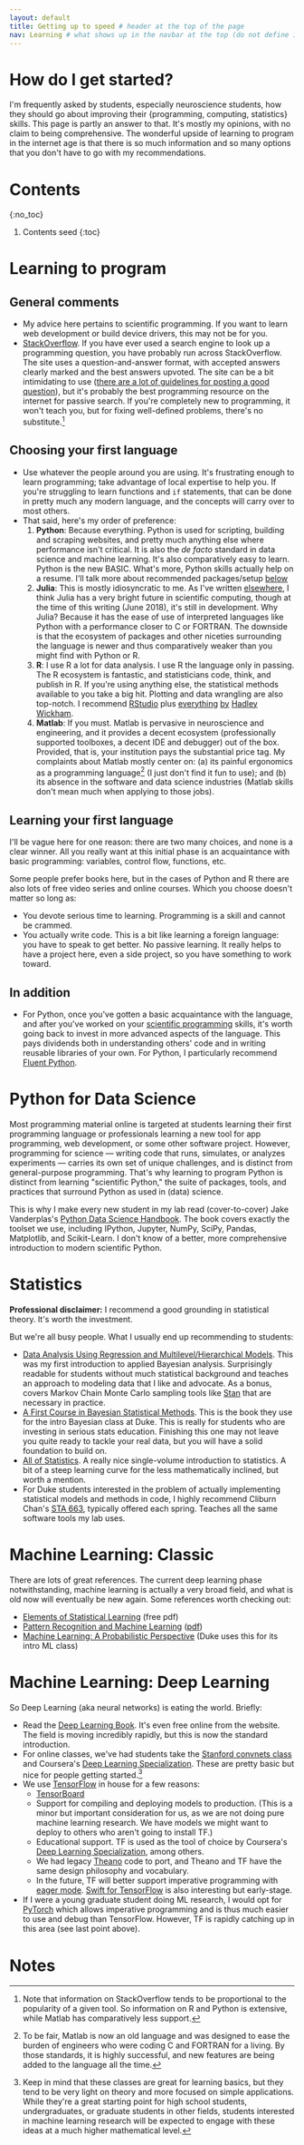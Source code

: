 ```yaml
---
layout: default
title: Getting up to speed # header at the top of the page
nav: Learning # what shows up in the navbar at the top (do not define if you don't want page in the navbar)
---
```

# How do I get started?
I'm frequently asked by students, especially neuroscience students, how they should go about improving their {programming, computing, statistics} skills. This page is partly an answer to that. It's mostly my opinions, with no claim to being comprehensive. The wonderful upside of learning to program in the internet age is that there is so much information and so many options that you don't have to go with my recommendations.

# Contents
{:no_toc}

1. Contents seed
{:toc}


# Learning to program
## General comments
- My advice here pertains to scientific programming. If you want to learn web development or build device drivers, this may not be for you.
- [StackOverflow](https://stackoverflow.com/). If you have ever used a search engine to look up a programming question, you have probably run across StackOverflow. The site uses a question-and-answer format, with accepted answers clearly marked and the best answers upvoted. The site can be a bit intimidating to use ([there are a lot of guidelines for posting a good question](https://stackoverflow.com/help/how-to-ask)), but it's probably the best programming resource on the internet for passive search. If you're completely new to programming, it won't teach you, but for fixing well-defined problems, there's no substitute.[^sof_os]
## Choosing your first language
- Use whatever the people around you are using. It's frustrating enough to learn programming; take advantage of local expertise to help you. If you're struggling to learn functions and `if` statements, that can be done in pretty much any modern language, and the concepts will carry over to most others.
- That said, here's my order of preference:
    1. **Python**: Because everything. Python is used for scripting, building and scraping websites, and pretty much anything else where performance isn't critical. It is also the *de facto* standard in data science and machine learning. It's also comparatively easy to learn. Python is the new BASIC. What's more, Python skills actually help on a resume. I'll talk more about recommended packages/setup [below](#pydata)
    1. **Julia**: This is mostly idiosyncratic to me. As I've written [elsewhere](../blog/2016/07/13/investing-in-julia.html), I think Julia has a very bright future in scientific computing, though at the time of this writing (June 2018), it's still in development. Why Julia? Because it has the ease of use of interpreted languages like Python with a performance closer to C or FORTRAN. The downside is that the ecosystem of packages and other niceties surrounding the language is newer and thus comparatively weaker than you might find with Python or R.
    1. **R**: I use R a lot for data analysis. I use R the language only in passing. The R ecosystem is fantastic, and statisticians code, think, and publish in R. If you're using anything else, the statistical methods available to you take a big hit. Plotting and data wrangling are also top-notch. I recommend [RStudio](https://www.rstudio.com/) plus [everything](https://www.tidyverse.org/) [by](http://r4ds.had.co.nz/) [Hadley Wickham](http://adv-r.had.co.nz/).
    1. **Matlab**: If you must. Matlab is pervasive in neuroscience and engineering, and it provides a decent ecosystem (professionally supported toolboxes, a decent IDE and debugger) out of the box. Provided, that is, your institution pays the substantial price tag. My complaints about Matlab mostly center on: (a) its painful ergonomics as a programming language[^matlab_woes] (I just don't find it fun to use); and (b) its absence in the software and data science industries (Matlab skills don't mean much when applying to those jobs).

## Learning your first language
I'll be vague here for one reason: there are two many choices, and none is a clear winner. All you really want at this initial phase is an acquaintance with basic programming: variables, control flow, functions, etc.

Some people prefer books here, but in the cases of Python and R there are also lots of free video series and online courses. Which you choose doesn't matter so long as:
- You devote serious time to learning. Programming is a skill and cannot be crammed.
- You actually write code. This is a bit like learning a foreign language: you have to speak to get better. No passive learning. It really helps to have a project here, even a side project, so you have something to work toward.

## In addition
- For Python, once you've gotten a basic acquaintance with the language, and after you've worked on your [scientific programming](#pydata) skills, it's worth going back to invest in more advanced aspects of the language. This pays dividends both in understanding others' code and in writing reusable libraries of your own. For Python, I particularly recommend [Fluent Python](http://shop.oreilly.com/product/0636920032519.do).

# Python for Data Science<a name="pydata"></a>
Most programming material online is targeted at students learning their first programming language or professionals learning a new tool for app programming, web development, or some other software project. However, programming for science &mdash; writing code that runs, simulates, or analyzes experiments &mdash; carries its own set of unique challenges, and is distinct from general-purpose programming. That's why learning to program Python is distinct from learning "scientific Python," the suite of packages, tools, and practices that surround Python as used in (data) science.

This is why I make every new student in my lab read (cover-to-cover) Jake Vanderplas's [Python Data Science Handbook](http://shop.oreilly.com/product/0636920034919.do). The book covers exactly the toolset we use, including IPython, Jupyter, NumPy, SciPy, Pandas, Matplotlib, and Scikit-Learn. I don't know of a better, more comprehensive introduction to modern scientific Python.

# Statistics
**Professional disclaimer:** I recommend a good grounding in statistical theory. It's worth the investment.

But we're all busy people. What I usually end up recommending to students:
- [Data Analysis Using Regression and Multilevel/Hierarchical Models](http://www.stat.columbia.edu/~gelman/arm/). This was my first introduction to applied Bayesian analysis. Surprisingly readable for students without much statistical background and teaches an approach to modeling data that I like and advocate. As a bonus, covers Markov Chain Monte Carlo sampling tools like [Stan](http://mc-stan.org/) that are necessary in practice.
- [A First Course in Bayesian Statistical Methods](https://www.stat.washington.edu/people/pdhoff/book.php). This is the book they use for the intro Bayesian class at Duke. This is really for students who are investing in serious stats education. Finishing this one may not leave you quite ready to tackle your real data, but you will have a solid foundation to build on.
- [All of Statistics](https://www.amazon.com/All-Statistics-Statistical-Inference-Springer/dp/0387402721/ref=sr_1_1?ie=UTF8&qid=1249141007&sr=8-1). A really nice single-volume introduction to statistics. A bit of a steep learning curve for the less mathematically inclined, but worth a mention.
- For Duke students interested in the problem of actually implementing statistical models and methods in code, I highly recommend Cliburn Chan's [STA 663](https://github.com/cliburn/sta-663-2018), typically offered each spring. Teaches all the same software tools my lab uses.

# Machine Learning: Classic
There are lots of great references. The current deep learning phase notwithstanding, machine learning is actually a very broad field, and what is old now will eventually be new again. Some references worth checking out:
- [Elements of Statistical Learning](http://web.stanford.edu/~hastie/ElemStatLearn/) (free pdf)
- [Pattern Recognition and Machine Learning](https://www.springer.com/us/book/9780387310732) ([pdf](http://users.isr.ist.utl.pt/~wurmd/Livros/school/Bishop%20-%20Pattern%20Recognition%20And%20Machine%20Learning%20-%20Springer%20%202006.pdf))
- [Machine Learning: A Probabilistic Perspective](https://www.cs.ubc.ca/~murphyk/MLbook/) (Duke uses this for its intro ML class)

# Machine Learning: Deep Learning
So Deep Learning (aka neural networks) is eating the world. Briefly:
- Read the [Deep Learning Book](http://www.deeplearningbook.org/). It's even free online from the website. The field is moving incredibly rapidly, but this is now the standard introduction.
- For online classes, we've had students take the [Stanford convnets class](http://cs231n.stanford.edu/) and Coursera's [Deep Learning Specialization](https://www.coursera.org/specializations/deep-learning). These are pretty basic but nice for people getting started.[^online_dl_classes]
- We use [TensorFlow](https://www.tensorflow.org/) in house for a few reasons:
    - [TensorBoard](https://www.tensorflow.org/programmers_guide/summaries_and_tensorboard)
    - Support for compiling and deploying models to production. (This is a minor but important consideration for us, as we are not doing pure machine learning research. We have models we might want to deploy to others who aren't going to install TF.)
    - Educational support. TF is used as the tool of choice by Coursera's [Deep Learning Specialization](https://www.coursera.org/specializations/deep-learning), among others.
    - We had legacy [Theano](http://www.deeplearning.net/software/theano/) code to port, and Theano and TF have the same design philosophy and vocabulary.
    - In the future, TF will better support imperative programming with [eager mode](https://www.tensorflow.org/programmers_guide/eager). [Swift for TensorFlow](https://www.tensorflow.org/api_docs/swift/) is also interesting but early-stage.
- If I were a young graduate student doing ML research, I would opt for [PyTorch](https://pytorch.org/) which allows imperative programming and is thus much easier to use and debug than TensorFlow. However, TF is rapidly catching up in this area (see last point above).

# Notes


[^sof_os]: Note that information on StackOverflow tends to be proportional to the popularity of a given tool. So information on R and Python is extensive, while Matlab has comparatively less support.
[^matlab_woes]: To be fair, Matlab is now an old language and was designed to ease the burden of engineers who were coding C and FORTRAN for a living. By those standards, it is highly successful, and new features are being added to the language all the time.
[^online_dl_classes]: Keep in mind that these classes are great for learning basics, but they tend to be very light on theory and more focused on simple applications. While they're a great starting point for high school students, undergraduates, or graduate students in other fields, students interested in machine learning research will be expected to engage with these ideas at a much higher mathematical level.
